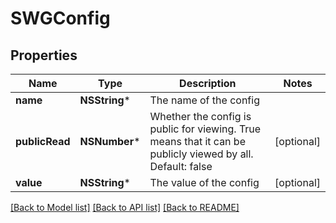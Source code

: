 # SWGConfig

## Properties
Name | Type | Description | Notes
------------ | ------------- | ------------- | -------------
**name** | **NSString*** | The name of the config | 
**publicRead** | **NSNumber*** | Whether the config is public for viewing. True means that it can be publicly viewed by all. Default: false | [optional] 
**value** | **NSString*** | The value of the config | [optional] 

[[Back to Model list]](../README.md#documentation-for-models) [[Back to API list]](../README.md#documentation-for-api-endpoints) [[Back to README]](../README.md)


